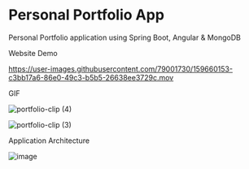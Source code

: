 # Personal Portfolio App
Personal Portfolio application using Spring Boot, Angular &amp; MongoDB

Website Demo

https://user-images.githubusercontent.com/79001730/159660153-c3bb17a6-86e0-49c3-b5b5-26638ee3729c.mov

GIF

![portfolio-clip (4)](https://user-images.githubusercontent.com/79001730/159663197-db263238-7ef7-44ab-abe7-d536f924438e.gif)


![portfolio-clip (3)](https://user-images.githubusercontent.com/79001730/159661797-82c5d4ad-ac1b-4e5e-b8fd-f5acf1d7e6c9.gif)


Application Architecture

![image](https://user-images.githubusercontent.com/79001730/159654569-cc4cf51d-226c-465a-bfb0-434b59dce431.png)
